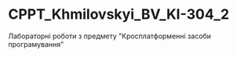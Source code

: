 # CPPT_Khmilovskyi_BV_KI-304_2
Лабораторні роботи з предмету "Кросплатформенні засоби програмування"
